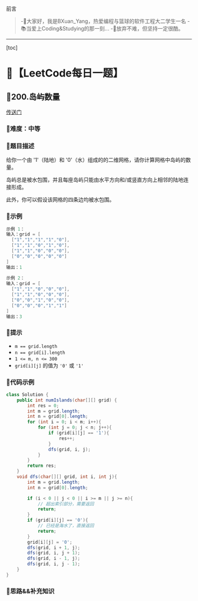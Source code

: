 前言
> -🏀大家好，我是BXuan_Yang，热爱编程与篮球的软件工程大二学生一名
> -📚当爱上Coding&Studying的那一刻...
> -🏃‍放弃不难，但坚持一定很酷。
---

[toc]

# 🍔【LeetCode每日一题】

##  🍟200.岛屿数量

[传送门](https://leetcode.cn/problems/number-of-islands/)

### 🍕难度：中等

### 🌭题目描述

给你一个由 '1'（陆地）和 '0'（水）组成的的二维网格，请你计算网格中岛屿的数量。

岛屿总是被水包围，并且每座岛屿只能由水平方向和/或竖直方向上相邻的陆地连接形成。

此外，你可以假设该网格的四条边均被水包围。


### 🍿示例 

```java
示例 1：
输入：grid = [
  ["1","1","1","1","0"],
  ["1","1","0","1","0"],
  ["1","1","0","0","0"],
  ["0","0","0","0","0"]
]
输出：1
    
示例 2：
输入：grid = [
  ["1","1","0","0","0"],
  ["1","1","0","0","0"],
  ["0","0","1","0","0"],
  ["0","0","0","1","1"]
]
输出：3
```

### 🥓提示

- `m == grid.length`
- `n == grid[i].length`
- `1 <= m, n <= 300`
- `grid[i][j]` 的值为 `'0'` 或 `'1'`

### 🧇代码示例

```java
class Solution {
    public int numIslands(char[][] grid) {
        int res = 0;
        int m = grid.length;
        int n = grid[0].length;
        for (int i = 0; i < m; i++){
            for (int j = 0; j < n; j++){
                if (grid[i][j] == '1'){
                    res++;
                }
                dfs(grid, i, j);
            }
        }
        return res;
    }
    void dfs(char[][] grid, int i, int j){
        int m = grid.length;
        int n = grid[0].length;

        if (i < 0 || j < 0 || i >= m || j >= n){
            // 超出索引部分，需要返回
            return;
        }
        if (grid[i][j] == '0'){
            // 已经是海水了，直接返回
            return;
        }
        grid[i][j] = '0';
        dfs(grid, i + 1, j);
        dfs(grid, i, j + 1);
        dfs(grid, i - 1, j);
        dfs(grid, i, j - 1);
    }
}
```
### 🧀思路&&补充知识